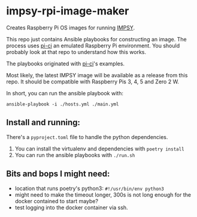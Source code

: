 # impsy-rpi-image-maker

Creates Raspberry Pi OS images for running [IMPSY](https://github.com/cpmpercussion/imps).

This repo just contains Ansible playbooks for constructing an image. The process uses [pi-ci](https://github.com/ptrsr/pi-ci/) an emulated Raspberry Pi environment. You should probably look at that repo to understand how this works.

The playbooks originated with [pi-ci](https://github.com/ptrsr/pi-ci/)'s examples.

Most likely, the latest IMPSY image will be available as a release from this repo. It should be compatible with Raspberry Pis 3, 4, 5 and Zero 2 W.

In short, you can run the ansible playbook with:

```
ansible-playbook -i ./hosts.yml ./main.yml
```

## Install and running:

There's a `pyproject.toml` file to handle the python dependencies.

1. You can install the virtualenv and dependencies with `poetry install`
2. You can run the ansible playbooks with `./run.sh`

## Bits and bops I might need:

- location that runs poetry's python3: `#!/usr/bin/env python3`
- might need to make the timeout longer, 300s is not long enough for the docker contained to start maybe?
- test logging into the docker container via ssh.
